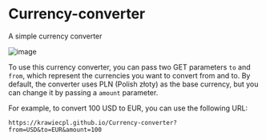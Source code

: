 # Currency-converter
A simple currency converter

![image](https://user-images.githubusercontent.com/116558814/234338810-b6f9cde7-f00d-4ced-893f-2c861054bfac.png)



To use this currency converter, you can pass two GET parameters ```to``` and ```from```, which represent the currencies you want to convert from and to. By default, the converter uses PLN (Polish złoty) as the base currency, but you can change it by passing a ```amount``` parameter.


For example, to convert 100 USD to EUR, you can use the following URL:
```
https://krawiecpl.github.io/Currency-converter?from=USD&to=EUR&amount=100
```
